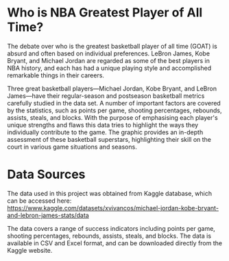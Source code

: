 # Who is NBA Greatest Player of All Time?
The debate over who is the greatest basketball player of all time (GOAT) is absurd and often based on individual preferences. LeBron James, Kobe Bryant, and Michael Jordan are regarded as some of the best players in NBA history, and each has had a unique playing style and accomplished remarkable things in their careers.

Three great basketball players—Michael Jordan, Kobe Bryant, and LeBron James—have their regular-season and postseason basketball metrics carefully studied in the data set. A number of important factors are covered by the statistics, such as points per game, shooting percentages, rebounds, assists, steals, and blocks. With the purpose of emphasising each player's unique strengths and flaws this data tries to highlight the ways they individually contribute to the game. The graphic provides an in-depth assessment of these basketball superstars, highlighting their skill on the court in various game situations and seasons.


# Data Sources
The data used in this project was obtained from Kaggle database, which can be accessed here: https://www.kaggle.com/datasets/xvivancos/michael-jordan-kobe-bryant-and-lebron-james-stats/data

The data covers a range of success indicators including points per game, shooting percentages, rebounds, assists, steals, and blocks. The data is available in CSV and Excel format, and can be downloaded directly from the Kaggle website.
